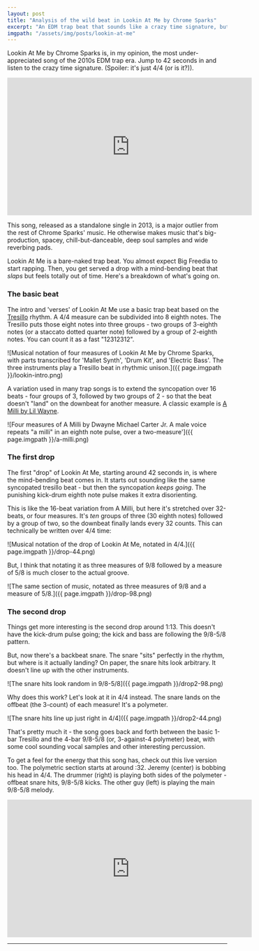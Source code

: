 ```yaml
---
layout: post
title: "Analysis of the wild beat in Lookin At Me by Chrome Sparks"
excerpt: "An EDM trap beat that sounds like a crazy time signature, but it's just 4/4 (or is it?)"
imgpath: "/assets/img/posts/lookin-at-me"
---
```


Lookin At Me by Chrome Sparks is, in my opinion, the most under-appreciated song of the 2010s EDM trap era. Jump to 42 seconds in and listen to the crazy time signature. (Spoiler: it's just 4/4 (or is it?)).

<iframe width="560" height="315" src="https://www.youtube-nocookie.com/embed/sKhCHX-XIh0?si=-TaXS7Z9wxUpFS7Y" title="YouTube video player" frameborder="0" allow="accelerometer; autoplay; clipboard-write; encrypted-media; gyroscope; picture-in-picture; web-share" referrerpolicy="strict-origin-when-cross-origin" allowfullscreen></iframe>

This song, released as a standalone single in 2013, is a major outlier from the rest of Chrome Sparks' music. He otherwise makes music that's big-production, spacey, chill-but-danceable, deep soul samples and wide reverbing pads.

Lookin At Me is a bare-naked trap beat. You almost expect Big Freedia to start rapping. Then, you get served a drop with a mind-bending beat that *slaps* but feels totally out of time. Here's a breakdown of what's going on.

### The basic beat

The intro and 'verses' of Lookin At Me use a basic trap beat based on the [Tresillo](https://en.wikipedia.org/wiki/Tresillo_(rhythm)) rhythm. A 4/4 measure can be subdivided into 8 eighth notes. The Tresillo puts those eight notes into three groups - two groups of 3-eighth notes (or a staccato dotted quarter note) followed by a group of 2-eighth notes. You can count it as a fast "12312312".

![Musical notation of four measures of Lookin At Me by Chrome Sparks, with parts transcribed for 'Mallet Synth', 'Drum Kit', and 'Electric Bass'. The three instruments play a Tresillo beat in rhythmic unison.]({{ page.imgpath }}/lookin-intro.png)

A variation used in many trap songs is to extend the syncopation over 16 beats - four groups of 3, followed by two groups of 2 - so that the beat doesn't "land" on the downbeat for another measure. A classic example is [A Milli by Lil Wayne](https://www.youtube.com/watch?v=NdgpcwqBSPg&t=14s).

![Four measures of A Milli by Dwayne Michael Carter Jr. A male voice repeats "a milli" in an eighth note pulse, over a two-measure']({{ page.imgpath }}/a-milli.png)

### The first drop

The first "drop" of Lookin At Me, starting around 42 seconds in, is where the mind-bending beat comes in. It starts out sounding like the same syncopated tresillo beat - but then the syncopation *keeps going*. The punishing kick-drum eighth note pulse makes it extra disorienting.

This is like the 16-beat variation from A Milli, but here it's stretched over 32-beats, or four measures. It's *ten* groups of three (30 eighth notes) followed by a group of two, so the downbeat finally lands every 32 counts. This can technically be written over 4/4 time:

![Musical notation of the drop of Lookin At Me, notated in 4/4.]({{ page.imgpath }}/drop-44.png)

But, I think that notating it as three measures of 9/8 followed by a measure of 5/8 is much closer to the actual groove.

![The same section of music, notated as three measures of 9/8 and a measure of 5/8.]({{ page.imgpath }}/drop-98.png)

### The second drop

Things get more interesting is the second drop around 1:13. This doesn't have the kick-drum pulse going; the kick and bass are following the 9/8-5/8 pattern.

But, now there's a backbeat snare. The snare "sits" perfectly in the rhythm, but where is it actually landing? On paper, the snare hits look arbitrary. It doesn't line up with the other instruments.

![The snare hits look random in 9/8-5/8]({{ page.imgpath }}/drop2-98.png)

Why does this work? Let's look at it in 4/4 instead. The snare lands on the offbeat (the 3-count) of each measure! It's a polymeter.

![The snare hits line up just right in 4/4]({{ page.imgpath }}/drop2-44.png)

That's pretty much it - the song goes back and forth between the basic 1-bar Tresillo and the 4-bar 9/8-5/8 (or, 3-against-4 polymeter) beat, with some cool sounding vocal samples and other interesting percussion.

To get a feel for the energy that this song has, check out this live version too. The polymetric section starts at around :32. Jeremy (center) is bobbing his head in 4/4. The drummer (right) is playing both sides of the polymeter - offbeat snare hits, 9/8-5/8 kicks. The other guy (left) is playing the main 9/8-5/8 melody.

<iframe width="560" height="315" src="https://www.youtube-nocookie.com/embed/eMTouVbMh6g?si=SCiajFso7Odnh3ZV" title="YouTube video player" frameborder="0" allow="accelerometer; autoplay; clipboard-write; encrypted-media; gyroscope; picture-in-picture; web-share" referrerpolicy="strict-origin-when-cross-origin" allowfullscreen></iframe>

---
